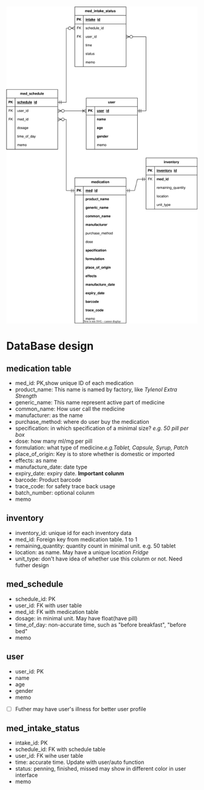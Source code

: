 ![Diagram](https://raw.githubusercontent.com/ratio-dd/medication_inventory/main/design_UML/first_design/first_design.svg)

# DataBase design

## medication table
- med_id: PK,show unique ID of each medication
- product_name: This name is named by factory, like *Tylenol Extra Strength*
- generic_name: This name represent active part of medicine
- common_name: How user call the medicine
- manufacturer: as the name
- purchase_method: where do user buy the medication
- specification: in which specification of a minimal size? *e.g. 50 pill per box*
- dose: how many ml/mg per pill
- formulation: what type of medicine.*e.g.Tablet, Capsule, Syrup, Patch*
- place_of_origin: Key is to store whether is domestic or imported
- effects: as name
- manufacture_date: date type
- expiry_date: expiry date. **Important colunm**
- barcode: Product barcode
- trace_code: for safety trace back usage
- batch_number: optional colunm
- memo

## inventory
- inventory_id: unique id for each inventory data
- med_id: Foreign key from medication table. 1 to 1
- remaining_quantity: quantity count in minimal unit. e.g. 50 tablet
- location: as name. May have a unique location *Fridge*
- unit_type: don't have idea of whether use this colunm or not. Need futher design

## med_schedule
- schedule_id: PK
- user_id: FK with user table
- med_id: FK with medication table
- dosage: in minimal unit. May have float(have pill)
- time_of_day: non-accurate time, such as "before breakfast", "before bed"
- memo

## user
- user_id: PK
- name
- age
- gender
- memo
- [ ] Futher may have user's illness for better user profile

## med_intake_status
- intake_id: PK
- schedule_id: FK with schedule table
- user_id: FK wihe user table
- time: accurate time. Update with user/auto function
- status: penning, finished, missed may show in different color in user interface
- memo

